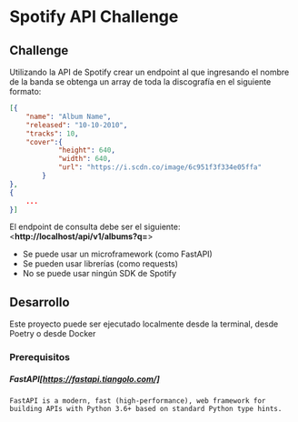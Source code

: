 # Spotify API Challenge

## Challenge
Utilizando la API de Spotify crear un endpoint al que ingresando el nombre de la banda se obtenga un array de toda la discografía en el siguiente formato:

```json
[{
	"name": "Album Name",
	"released": "10-10-2010",
	"tracks": 10,
	"cover":{
			"height": 640, 
			"width": 640,
			"url": "https://i.scdn.co/image/6c951f3f334e05ffa"
		}
},
{
	...
}]
```

El endpoint de consulta debe ser el siguiente:
<**http://localhost/api/v1/albums?q=<band-name>**>

- Se puede usar un microframework (como FastAPI)
- Se pueden usar librerías (como requests)
- No se puede usar ningún SDK de Spotify

## Desarrollo
Este proyecto puede ser ejecutado localmente desde la terminal, desde Poetry o desde Docker


### Prerequisitos

##### FastAPI[https://fastapi.tiangolo.com/]
```
FastAPI is a modern, fast (high-performance), web framework for building APIs with Python 3.6+ based on standard Python type hints.
```

